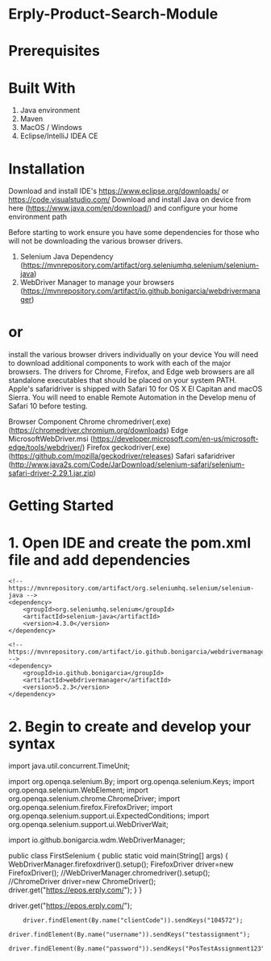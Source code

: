 # Erply-Product-Search-Module

# Prerequisites 

# Built With

1. Java environment
2. Maven
3. MacOS / Windows 
4. Eclipse/IntelliJ IDEA CE


# Installation 

Download and install  IDE's https://www.eclipse.org/downloads/ or https://code.visualstudio.com/
Download and install Java on device from here (https://www.java.com/en/download/) and configure your home environment path

Before starting to work ensure you have some dependencies for those who will not be downloading the various browser drivers. 
1. Selenium Java Dependency (https://mvnrepository.com/artifact/org.seleniumhq.selenium/selenium-java)
2. WebDriver Manager to manage your browsers (https://mvnrepository.com/artifact/io.github.bonigarcia/webdrivermanager)

# or 
install the various browser drivers individually on your device 
You will need to download additional components to work with each of the major browsers. The drivers for Chrome, Firefox, and Edge web browsers are all standalone executables that should be placed on your system PATH. Apple's safaridriver is shipped with Safari 10 for OS X El Capitan and macOS Sierra. You will need to enable Remote Automation in the Develop menu of Safari 10 before testing.

Browser	            Component
Chrome	            chromedriver(.exe) (https://chromedriver.chromium.org/downloads)
        Edge	            MicrosoftWebDriver.msi (https://developer.microsoft.com/en-us/microsoft-edge/tools/webdriver/)
        Firefox             geckodriver(.exe) (https://github.com/mozilla/geckodriver/releases)
        Safari	            safaridriver    (http://www.java2s.com/Code/JarDownload/selenium-safari/selenium-safari-driver-2.29.1.jar.zip)


# Getting Started 
# 1. Open IDE and create the pom.xml file and add dependencies 
<dependencies>

    <!-- https://mvnrepository.com/artifact/org.seleniumhq.selenium/selenium-java -->
    <dependency>
        <groupId>org.seleniumhq.selenium</groupId>
        <artifactId>selenium-java</artifactId>
        <version>4.3.0</version>
    </dependency>

    <!-- https://mvnrepository.com/artifact/io.github.bonigarcia/webdrivermanager -->
    <dependency>
        <groupId>io.github.bonigarcia</groupId>
        <artifactId>webdrivermanager</artifactId>
        <version>5.2.3</version>
    </dependency>

</dependencies>

# 2. Begin to create and develop your syntax 

import java.util.concurrent.TimeUnit;

import org.openqa.selenium.By;
import org.openqa.selenium.Keys;
import org.openqa.selenium.WebElement;
import org.openqa.selenium.chrome.ChromeDriver;
import org.openqa.selenium.firefox.FirefoxDriver;
import org.openqa.selenium.support.ui.ExpectedConditions;
import org.openqa.selenium.support.ui.WebDriverWait;

import io.github.bonigarcia.wdm.WebDriverManager;

public class FirstSelenium {
	public static void main(String[] args) {		
		WebDriverManager.firefoxdriver().setup();
		FirefoxDriver driver=new FirefoxDriver();
		//WebDriverManager.chromedriver().setup();
		//ChromeDriver driver=new ChromeDriver();
		driver.get("https://epos.erply.com/");
        }
        }

driver.get("https://epos.erply.com/");
			
		driver.findElement(By.name("clientCode")).sendKeys("104572");
		driver.findElement(By.name("username")).sendKeys("testassignment");
		driver.findElement(By.name("password")).sendKeys("PosTestAssignment123");